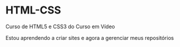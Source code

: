 # HTML-CSS
 Curso de HTML5 e CSS3 do Curso em Vídeo

 Estou aprendendo a criar sites e agora a gerenciar meus repositórios
